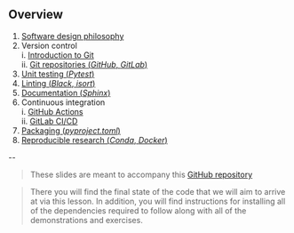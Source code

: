## Overview

1. [Software design philosophy](#/2)
2. Version control  
   i. [Introduction to Git](#/3)  
   ii. [Git repositories (*GitHub*, *GitLab*)](#/4)
3. [Unit testing (*Pytest*)](#/5)
4. [Linting (*Black*, *isort*)](#/6)
5. [Documentation (*Sphinx*)](#/7)
6. Continuous integration  
   i. [GitHub Actions](#/8)  
   ii. [GitLab CI/CD](#/9)
7. [Packaging (*pyproject.toml*)](#/10)
8. [Reproducible research (*Conda*, *Docker*)](#/11)

--

> These slides are meant to accompany this [GitHub repository](https://github.com/sfarrens/ecole-euclid-2023)

> There you will find the final state of the code that we will aim to arrive at via this lesson. In addition, you will find instructions for installing all of the dependencies required to follow along with all of the demonstrations and exercises.